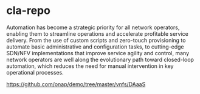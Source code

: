 # cla-repo

Automation has become a strategic priority for all network operators, enabling them to streamline operations and accelerate profitable service delivery. From the use of custom scripts and zero-touch provisioning to automate basic administrative and configuration tasks, to cutting-edge SDN/NFV implementations that improve service agility and control, many network operators are well along the evolutionary path toward closed-loop automation, which reduces the need for manual intervention in key operational processes.


https://github.com/onap/demo/tree/master/vnfs/DAaaS
